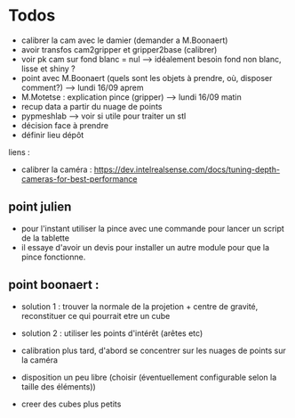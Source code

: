 # Todos

- calibrer la cam avec le damier (demander a M.Boonaert)
- avoir transfos cam2gripper et gripper2base (calibrer)
- voir pk cam sur fond blanc = nul --> idéalement besoin fond non blanc, lisse et shiny ? 
- point avec M.Boonaert (quels sont les objets à prendre, où, disposer comment?) --> lundi 16/09 aprem
- M.Motetse : explication pince (gripper) --> lundi 16/09 matin
- recup data a partir du nuage de points 
- pypmeshlab --> voir si utile pour traiter un stl
- décision face à prendre
- définir lieu dépôt

liens :
- calibrer la caméra : https://dev.intelrealsense.com/docs/tuning-depth-cameras-for-best-performance


## point julien
- pour l'instant utiliser la pince avec une commande pour lancer un script de la tablette
- il essaye d'avoir un devis pour installer un autre module pour que la pince fonctionne.

## point boonaert :
- solution 1 : trouver la normale de la projetion + centre de gravité, reconstituer ce qui pourrait etre un cube
- solution 2 : utiliser les points d'intérêt (arêtes etc)

- calibration plus tard, d'abord se concentrer sur les nuages de points sur la caméra
- disposition un peu libre (choisir (éventuellement configurable selon la taille des éléments))

- creer des cubes plus petits


